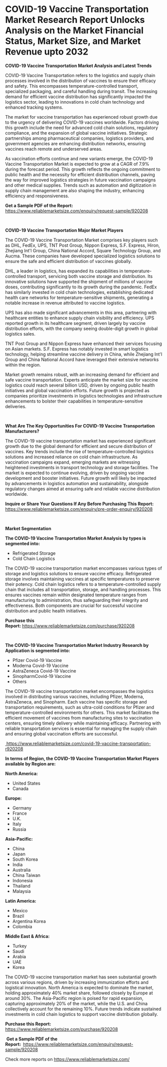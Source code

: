 <p><h1>COVID-19 Vaccine Transportation Market Research Report Unlocks Analysis on the Market Financial Status, Market Size, and Market Revenue upto 2032</h1></p><p><strong>COVID-19 Vaccine Transportation Market Analysis and Latest Trends</strong></p>
<p><p>COVID-19 Vaccine Transportation refers to the logistics and supply chain processes involved in the distribution of vaccines to ensure their efficacy and safety. This encompasses temperature-controlled transport, specialized packaging, and careful handling during transit. The increasing demand for efficient vaccine distribution has significantly impacted the logistics sector, leading to innovations in cold chain technology and enhanced tracking systems.</p><p>The market for vaccine transportation has experienced robust growth due to the urgency of delivering COVID-19 vaccines worldwide. Factors driving this growth include the need for advanced cold chain solutions, regulatory compliance, and the expansion of global vaccine initiatives. Strategic partnerships among pharmaceutical companies, logistics providers, and government agencies are enhancing distribution networks, ensuring vaccines reach remote and underserved areas.</p><p>As vaccination efforts continue and new variants emerge, the COVID-19 Vaccine Transportation Market is expected to grow at a CAGR of 7.9% during the forecast period. This growth reflects the ongoing commitment to public health and the necessity for efficient distribution channels, paving the way for improved logistics strategies in future vaccination campaigns and other medical supplies. Trends such as automation and digitization in supply chain management are also shaping the industry, enhancing efficiency and responsiveness.</p></p>
<p><strong>Get a Sample PDF of the Report:&nbsp;</strong> <a href="https://www.reliablemarketsize.com/enquiry/request-sample/920208?utm_campaign=2759&utm_medium=2&utm_source=Github&utm_content=ia&utm_term=11032025&utm_id=covid-19-vaccine-transportation">https://www.reliablemarketsize.com/enquiry/request-sample/920208</a></p>
<p>&nbsp;</p>
<p><strong>COVID-19 Vaccine Transportation Major Market Players</strong></p>
<p><p>The COVID-19 Vaccine Transportation Market comprises key players such as DHL, FedEx, UPS, TNT Post Group, Nippon Express, S.F. Express, Hiron, Zhejiang Int'l Group, China National Accord, Square Technology Group, and Aucma. These companies have developed specialized logistics solutions to ensure the safe and efficient distribution of vaccines globally.</p><p>DHL, a leader in logistics, has expanded its capabilities in temperature-controlled transport, servicing both vaccine storage and distribution. Its innovative solutions have supported the shipment of millions of vaccine doses, contributing significantly to its growth during the pandemic. FedEx has similarly invested in cold chain technologies, establishing dedicated health care networks for temperature-sensitive shipments, generating a notable increase in revenue attributed to vaccine logistics.</p><p>UPS has also made significant advancements in this area, partnering with healthcare entities to enhance supply chain visibility and efficiency. UPS reported growth in its healthcare segment, driven largely by vaccine distribution efforts, with the company seeing double-digit growth in global logistics sales.</p><p>TNT Post Group and Nippon Express have enhanced their services focusing on Asian markets. S.F. Express has notably invested in smart logistics technology, helping streamline vaccine delivery in China, while Zhejiang Int'l Group and China National Accord have leveraged their extensive networks within the region.</p><p>Market growth remains robust, with an increasing demand for efficient and safe vaccine transportation. Experts anticipate the market size for vaccine logistics could reach several billion USD, driven by ongoing public health initiatives and global vaccination efforts. Future growth is projected as companies prioritize investments in logistics technologies and infrastructure enhancements to bolster their capabilities in temperature-sensitive deliveries.</p></p>
<p>&nbsp;</p>
<p><strong>What Are The Key Opportunities For COVID-19 Vaccine Transportation Manufacturers?</strong></p>
<p><p>The COVID-19 vaccine transportation market has experienced significant growth due to the global demand for efficient and secure distribution of vaccines. Key trends include the rise of temperature-controlled logistics solutions and increased reliance on cold chain infrastructure. As vaccination campaigns expand, emerging markets are witnessing heightened investments in transport technology and storage facilities. The market is expected to continue evolving, driven by ongoing vaccine development and booster initiatives. Future growth will likely be impacted by advancements in logistics automation and sustainability, alongside regulatory changes aimed at ensuring safe and reliable vaccine distribution worldwide.</p></p>
<p><strong>Inquire or Share Your Questions If Any Before Purchasing This Report:</strong> <a href="https://www.reliablemarketsize.com/enquiry/pre-order-enquiry/920208?utm_campaign=2759&utm_medium=2&utm_source=Github&utm_content=ia&utm_term=11032025&utm_id=covid-19-vaccine-transportation">https://www.reliablemarketsize.com/enquiry/pre-order-enquiry/920208</a></p>
<p>&nbsp;</p>
<p><strong>Market Segmentation</strong></p>
<p><strong>The COVID-19 Vaccine Transportation Market Analysis by types is segmented into:</strong></p>
<p><ul><li>Refrigerated Storage</li><li>Cold Chain Logistics</li></ul></p>
<p><p>The COVID-19 vaccine transportation market encompasses various types of storage and logistics solutions to ensure vaccine efficacy. Refrigerated storage involves maintaining vaccines at specific temperatures to preserve their potency. Cold chain logistics refers to a temperature-controlled supply chain that includes all transportation, storage, and handling processes. This ensures vaccines remain within designated temperature ranges from manufacturing to administration, thus safeguarding their integrity and effectiveness. Both components are crucial for successful vaccine distribution and public health initiatives.</p></p>
<p><strong>Purchase this Report:&nbsp;</strong><a href="https://www.reliablemarketsize.com/purchase/920208?utm_campaign=2759&utm_medium=2&utm_source=Github&utm_content=ia&utm_term=11032025&utm_id=covid-19-vaccine-transportation">https://www.reliablemarketsize.com/purchase/920208</a></p>
<p>&nbsp;</p>
<p><strong>The COVID-19 Vaccine Transportation Market Industry Research by Application is segmented into:</strong></p>
<p><ul><li>Pfizer Covid-19 Vaccine</li><li>Moderna Covid-19 Vaccine</li><li>AstraZeneca Covid-19 Vaccine</li><li>SinopharmCovid-19 Vaccine</li><li>Others</li></ul></p>
<p><p>The COVID-19 vaccine transportation market encompasses the logistics involved in distributing various vaccines, including Pfizer, Moderna, AstraZeneca, and Sinopharm. Each vaccine has specific storage and transportation requirements, such as ultra-cold conditions for Pfizer and temperature-controlled environments for others. This market facilitates the efficient movement of vaccines from manufacturing sites to vaccination centers, ensuring timely delivery while maintaining efficacy. Partnering with reliable transportation services is essential for managing the supply chain and ensuring global vaccination efforts are successful.</p></p>
<p><a href="https://www.reliablemarketsize.com/covid-19-vaccine-transportation-r920208?utm_campaign=2759&utm_medium=2&utm_source=Github&utm_content=ia&utm_term=11032025&utm_id=covid-19-vaccine-transportation">&nbsp;https://www.reliablemarketsize.com/covid-19-vaccine-transportation-r920208</a></p>
<p><strong>In terms of Region, the COVID-19 Vaccine Transportation Market Players available by Region are:</strong></p>
<p>
    <p> <strong> North America: </strong>
        <ul>
            <li>United States</li>
            <li>Canada</li>
        </ul>
        </p> 
    <p> <strong> Europe: </strong>
        <ul>
            <li>Germany</li>
            <li>France</li>
            <li>U.K.</li>
            <li>Italy</li>
            <li>Russia</li>
        </ul>
        </p> 
    <p> <strong> Asia-Pacific: </strong>
        <ul>
            <li>China</li>
            <li>Japan</li>
            <li>South Korea</li>
            <li>India</li>
            <li>Australia</li>
            <li>China Taiwan</li>
            <li>Indonesia</li>
            <li>Thailand</li>
            <li>Malaysia</li>
        </ul>
        </p> 
    <p> <strong> Latin America: </strong>
        <ul>
            <li>Mexico</li>
            <li>Brazil</li>
            <li>Argentina Korea</li>
            <li>Colombia</li>
        </ul>
        </p> 
    <p> <strong> Middle East & Africa: </strong>
        <ul>
            <li>Turkey</li>
            <li>Saudi</li>
            <li>Arabia</li>
            <li>UAE</li>
            <li>Korea</li>
        </ul>
    </p>
    </p>
<p><p>The COVID-19 vaccine transportation market has seen substantial growth across various regions, driven by increasing immunization efforts and logistical innovation. North America is expected to dominate the market, holding approximately 40% market share, followed closely by Europe at around 30%. The Asia-Pacific region is poised for rapid expansion, capturing approximately 20% of the market, while the U.S. and China collectively account for the remaining 10%. Future trends indicate sustained investments in cold chain logistics to support vaccine distribution globally.</p></p>
<p><strong>Purchase this Report: </strong><a href="https://www.reliablemarketsize.com/purchase/920208?utm_campaign=2759&utm_medium=2&utm_source=Github&utm_content=ia&utm_term=11032025&utm_id=covid-19-vaccine-transportation">https://www.reliablemarketsize.com/purchase/920208</a></p>
<p>&nbsp;<strong>Get a Sample PDF of the Report:&nbsp;&nbsp;</strong><a href="https://www.reliablemarketsize.com/enquiry/request-sample/920208?utm_campaign=2759&utm_medium=2&utm_source=Github&utm_content=ia&utm_term=11032025&utm_id=covid-19-vaccine-transportation">https://www.reliablemarketsize.com/enquiry/request-sample/920208</a></p>
<p><strong></strong></p>
<p>Check more reports on <a href="https://www.reliablemarketsize.com/?utm_campaign=2759&utm_medium=2&utm_source=Github&utm_content=ia&utm_term=11032025&utm_id=covid-19-vaccine-transportation">https://www.reliablemarketsize.com/</a></p>